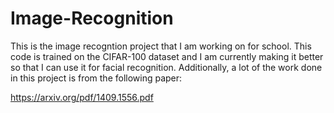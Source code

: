 # Image-Recognition
This is the image recogntion project that I am working on for school. This code is trained on the CIFAR-100 dataset and I am currently making it better so that I can use it for facial recognition. Additionally, a lot of the work done in this project is from the following paper: 

https://arxiv.org/pdf/1409.1556.pdf

